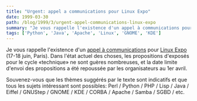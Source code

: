 ```yaml
---
title: "Urgent: appel a communications pour Linux Expo"
date: 1999-03-30
path: /blog/1999/3/urgent-appel-communications-linux-expo
summary: "Je vous rappelle l'existence d'un appel à communications pour Linux Expo (17-18 juin, Paris)."
tags: ['Python', 'Java', 'Apache', 'Linux', 'GNOME', 'KDE']
---
```


<P>
Je vous rappelle l'existence d'un <A HREF="http://www.linux-center.org/articles/9903/linuxexpo.html">appel à
communications</A> pour <A HREF="http://www.linux-expo.com">Linux Expo</A>
(17-18 juin, Paris). Dans l'état actuel des choses, les propositions
d'exposés pour le cycle «technique» ne sont guères nombreuses, et la date
limite d'envoi des propositions a été repoussée par les organisateurs
au 1er avril.
</P>

<P>
Souvenez-vous que les thèmes suggérés par le texte sont indicatifs et
que tous les sujets intéressant sont possibles: Perl / Python / PHP /
Lisp / Java / Eiffel / GNUStep / GNOME / KDE / CORBA / Apache / Samba /
SGBD / etc.
</P>


